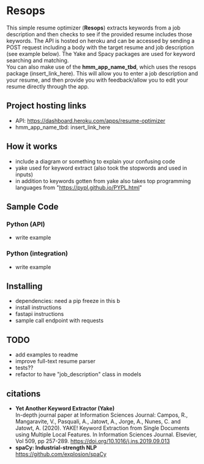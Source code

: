 # Resops
This simple resume optimizer (**Resops**) extracts keywords from a job description and then checks to see if
the provided resume includes those keywords. The API is hosted on heroku and can be accessed by sending a POST
request including a body with the target resume and job description (see example below). The Yake and Spacy packages
are used for keyword searching and matching.  
You can also make use of the **hmm_app_name_tbd**, which uses the resops package (insert_link_here). This will 
allow you to enter a job description and your resume, and then provide you with feedback/allow you to edit 
your resume directly through the app.

## Project hosting links
- API: https://dashboard.heroku.com/apps/resume-optimizer
- hmm_app_name_tbd: insert_link_here

## How it works
- include a diagram or something to explain your confusing code
- yake used for keyword extract (also took the stopwords and used in inputs)
- in addition to keywords gotten from yake also takes top programming languages from "https://pypl.github.io/PYPL.html"

## Sample Code
### Python (API)
- write example

### Python (integration)
- write example

## Installing 
- dependencies: need a pip freeze in this b
- install instructions
- fastapi instructions
- sample call endpoint with requests

## TODO
- add examples to readme
- improve full-text resume parser
- tests??
- refactor to have "job_description" class in models

## citations
- **Yet Another Keyword Extractor (Yake)**  
In-depth journal paper at Information Sciences Journal: Campos, R., Mangaravite, V., Pasquali, A., Jatowt, A., Jorge, A., Nunes, C. and Jatowt, A. (2020). YAKE! Keyword Extraction from Single Documents using Multiple Local Features. In Information Sciences Journal. Elsevier, Vol 509, pp 257-289. https://doi.org/10.1016/j.ins.2019.09.013   
- **spaCy: Industrial-strength NLP**  
https://github.com/explosion/spaCy